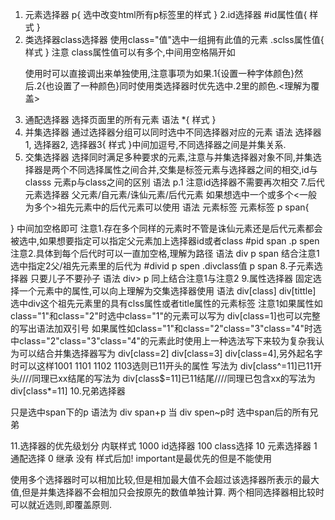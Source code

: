 1. 元素选择器
  p{
      选中改变html所有p标签里的样式
  }
2.id选择器
  #id属性值{
      样式
  }
3. 类选择器class选择器 使用class="值"选中一组拥有此值的元素
  .sclss属性值{
      样式
  }
  注意
  class属性值可以有多个,中间用空格隔开如<p class="1 3 6">使用时可以直接调出来单独使用,注意事项为如果.1{设置一种字体颜色}然后.2{也设置了一种颜色}同时使用类选择器时优先选中.2里的颜色.<理解为覆盖>
4. 通配选择器
  选择页面里的所有元素
  语法
  *{
      样式
  }
5. 并集选择器
  通过选择器分组可以同时选中不同选择器对应的元素 
  语法
  选择器1, 选择器2, 选择器3{
      样式
  }中间加逗号,不同选择器之间是并集关系.
6. 交集选择器
   选择同时满足多种要求的元素,注意与并集选择器对象不同,并集选择器是两个不同选择属性之间合并,交集是标签元素与选择器之间的相交,id与classs   元素p与class之间的区别
   语法
   p.1
   注意id选择器不需要再次相交
7.后代元素选择器
  父元素/自元素/诛仙元素/后代元素
  如果想选中一个或多个<一般为多个>祖先元素中的后代元素可以使用
  语法
  元素标签 元素标签 
  p span{

  }
  中间加空格即可
  注意1.存在多个同样的元素时不管是诛仙元素还是后代元素都会被选中,如果想要指定可以指定父元素加上选择器id或者class
  #pid span
  .p spen
  注意2.具体到每个后代时可以一直加空格,理解为路径
  语法
  div p span
  结合注意1选中指定2父/祖先元素里的后代为
  #divid p spen
  .divclass值 p span
8.子元素选择器
  只要儿子不要孙子
  语法
  div> p
  同上结合注意1与注意2
9.属性选择器
  固定选择一个元素中的属性,可以向上理解为交集选择器使用
  语法
  div[class]
  div[tittle]
  选中div这个祖先元素里的具有clss属性或者title属性的元素标签
  注意1如果属性如class="1"和class="2"时选中class="1"的元素可以写为
  div[class=1]也可以完整的写出语法加双引号
  如果属性如class="1"和class="2"class="3"class="4"时选中class="2"class="3"class="4"的元素此时使用上一种选法写下来较为复杂我认为可以结合并集选择器写为 div[class=2] div[class=3] div[class=4],另外起名字时可以这样1001 1101 1102 1103选则已11开头的属性
  写法为 div[class^=11]已11开头////同理已xx结尾的写法为 div[class$=11]已11结尾////同理已包含xx的写法为 div[class*=11]
10.兄弟选择器
   <p>
   <p>
   <p>
   <span>
   <p>
   <p>
   只是选中span下的p
   语法为
   div span+p
   当
   div spen~p时
   选中span后的所有兄弟

11.选择器的优先级划分
   内联样式  1000
   id选择器  100
   class选择 10
   元素选择器 1
   通配选择   0
   继承       没有
  样式后加! important是最优先的但是不能使用


   使用多个选择器时可以相加比较,但是相加最大值不会超过该选择器所表示的最大值,但是并集选择器不会相加只会按原先的数值单独计算.
   两个相同选择器相比较时可以就近选则,即覆盖原则.
   
